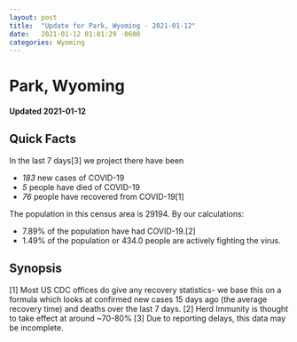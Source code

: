 ```yaml
---
layout: post
title:  "Update for Park, Wyoming - 2021-01-12"
date:   2021-01-12 01:01:29 -0600
categories: Wyoming
---
```


# Park, Wyoming
#### Updated 2021-01-12

## Quick Facts

In the last 7 days[3] we project there have been
- *183* new cases of COVID-19
- *5* people have died of COVID-19
- *76* people have recovered from COVID-19[1]

The population in this census area is 29194. By our calculations:
- 7.89% of the population have had COVID-19.[2]
- 1.49% of the population or 434.0 people are actively fighting the virus.

## Synopsis




[1] Most US CDC offices do give any recovery statistics- we base this on a formula which looks at confirmed new cases
15 days ago (the average recovery time) and deaths over the last 7 days.
[2] Herd Immunity is thought to take effect at around ~70-80%
[3] Due to reporting delays, this data may be incomplete. 
    